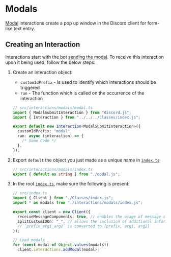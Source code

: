 # Modals

[Modal](https://discordjs.guide/interactions/modals.html) interactions create a pop up window in the Discord client for form-like text entry.

## Creating an Interaction

Interactions start with the bot [sending the modal](https://discordjs.guide/interactions/modals.html#building-and-responding-with-modals). To receive this interaction upon it being used, follow the below steps:

1. Create an interaction object:
   - `customIdPrefix` - Is used to identify which interactions should be triggered
   - `run` - The function which is called on the occurrence of the interaction

   ```ts
   // src/interactions/modals/modal.ts
   import { ModalSubmitInteraction } from "discord.js";
   import { Interaction } from "../../../Classes/index.js";

   export default new Interaction<ModalSubmitInteraction>({
     customIdPrefix: "modal",
     run: async (interaction) => {
       /* Some Code */
     },
   });
   ```

2. Export `default` the object you just made as a unique name in [`index.ts`](index.ts)

   ```ts
   // src/interactions/modals/index.ts
   export { default as string } from "./modal.js";
   ```

3. In the root [`index.ts`](../../index.ts), make sure the following is present:

   ```ts
   // src/index.ts
   import { Client } from "./Classes/index.js";
   import * as modals from "./interactions/modals/index.js";

   export const client = new Client({
     receiveMessageComponents: true, // enables the usage of message components
     splitCustomIDOn: "_", // allows the inclusion of additional information in a custom ID
     // `prefix_arg1_arg2` is converted to [prefix, arg1, arg2]
   });

   // Load modals
   for (const modal of Object.values(modals))
     client.interactions.addModal(modal);
   ```
